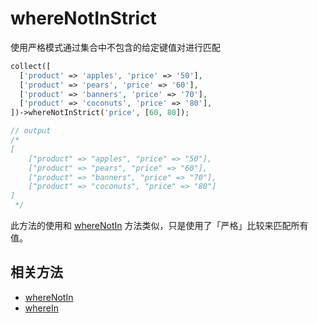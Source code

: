 # whereNotInStrict

使用严格模式通过集合中不包含的给定键值对进行匹配

```php
collect([
  ['product' => 'apples', 'price' => '50'],
  ['product' => 'pears', 'price' => '60'],
  ['product' => 'banners', 'price' => '70'],
  ['product' => 'coconuts', 'price' => '80'],
])->whereNotInStrict('price', [60, 80]);

// output
/*
[
    ["product" => "apples", "price" => "50"],
    ["product" => "pears", "price" => "60"],
    ["product" => "banners", "price" => "70"],
    ["product" => "coconuts", "price" => "80"]
]
 */
```

此方法的使用和 [whereNotIn](whereNotIn.md) 方法类似，只是使用了「严格」比较来匹配所有值。


## 相关方法

- [whereNotIn](whereNotIn.md)
- [whereIn](whereIn.md)